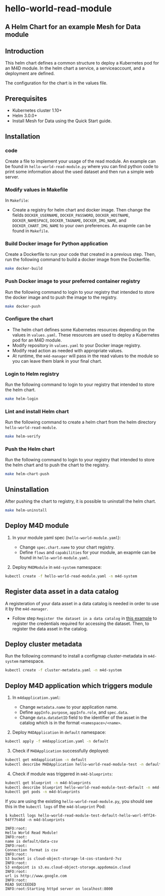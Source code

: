 # hello-world-read-module

## A Helm Chart for an example Mesh for Data module

## Introduction

This helm chart defines a common structure to deploy a Kubernetes pod for an M4D module.
In the helm chart a service, a serviceaccount, and a deployment are defined.

The configuration for the chart is in the values file.

## Prerequisites

- Kubernetes cluster 1.10+
- Helm 3.0.0+
- Install Mesh for Data using the Quick Start guide.

## Installation

### code
Create a file to implement your usage of the read module. An example can be found in `hello-world-read-module.py` where you can find python code to print 
some information about the used dataset and then run a simple web server.  

### Modify values in Makefile

In `Makefile`:
- Create a registry for helm chart and docker image. Then change the fields `DOCKER_USERNAME`, `DOCKER_PASSWORD`, `DOCKER_HOSTNAME`, `DOCKER_NAMESPACE`, `DOCKER_TAGNAME`, `DOCKER_IMG_NAME`, and `DOCKER_CHART_IMG_NAME` to your own preferences. An exapmle can be found in `Makefile`.

### Build Docker image for Python application

Create a Dockerfile to run your code that created in a previous step. Then, run the following command to build a docker image from the Dockerfile.

```bash
make docker-build
```

### Push Docker image to your preferred container registry

Run the following command to login to your registry that intended to store the docker image and to push the image to the registry.

```bash
make docker-push
```

### Configure the chart
- The helm chart defines some Kubernetes resources depending on the values in `values.yaml`. These resources are used to deploy a Kubernetes pod for an M4D module.
- Modify repository in `values.yaml` to your Docker image registry. 
- Modify read action as needed with appropriate values.
- At runtime, the `m4d-manager` will pass in the read values to the module so you can leave them blank in your final chart. 

### Login to Helm registry

Run the following command to login to your registry that intended to store the helm chart.

```bash
make helm-login
```

### Lint and install Helm chart

Run the following command to create a helm chart from the helm directory `hello-world-read-module`.

```bash
make helm-verify
```

### Push the Helm chart

Run the following command to login to your registry that intended to store the helm chart and to push the chart to the registry.

```bash
make helm-chart-push
```

## Uninstallation

After pushing the chart to registry, it is possible to uninstall the helm chart.

```bash
make helm-uninstall
```

## Deploy M4D module
1. In your module yaml spec (`hello-world-module.yaml`):
    - Change `spec.chart.name` to your chart registry.
    - Define `flows` and `capabilities` for your module, an exapmle can be found in `hello-world-module.yaml`. 

2. Deploy `M4DModule` in `m4d-system` namespace:
```bash
kubectl create -f hello-world-read-module.yaml -n m4d-system
```

## Register data asset in a data catalog

A registeration of your data asset in a data catalog is needed in order to use it by the `m4d-manager`.

- Follow step `Register the dataset in a data catalog` in [this example]() to register the credentials required for accessing the dataset. Then, to register the data asset in the catalog.


## Deploy cluster metadata
Run the following command to install a configmap cluster-metadata in `m4d-system` namespace.
```bash
kubectl create -f cluster-metadata.yaml -n m4d-system
```

## Deploy M4D application which triggers module
1. In `m4dapplication.yaml`:
    - Change `metadata.name` to your application name.
    - Define `appInfo.purpose`, `appInfo.role`, and `spec.data`.
    - Change `data.dataSetID` field to the identifier of the asset in the catalog which is in the format `<namespace>/<name>`.
 
2.  Deploy `M4DApplication` in `default` namespace:
```bash
kubectl apply -f m4dapplication.yaml -n default
```
3.  Check if `M4DApplication` successfully deployed:
```bash
kubectl get m4dapplication -n default
kubectl describe M4DApplication hello-world-read-module-test -n default
```

4.  Check if module was triggered in `m4d-blueprints`:
```bash
kubectl get blueprint -n m4d-blueprints
kubectl describe blueprint hello-world-read-module-test-default -n m4d-blueprints
kubectl get pods -n m4d-blueprints
```
If you are using the existing `hello-world-read-module.py`, you should see this in the `kubectl logs` of the `m4d-blueprint` Pod:
```
$ kubectl logs hello-world-read-module-test-default-hello-worl-0ff24-94ff7t46d -n m4d-blueprints

INFO:root:
Hello World Read Module!
INFO:root:
name is default/data-csv
INFO:root:
Connection format is csv
INFO:root:
S3 bucket is cloud-object-storage-l4-cos-standard-7vz
INFO:root:
S3 endpoint is s3.eu.cloud-object-storage.appdomain.cloud
INFO:root:
url is http://www.google.com
INFO:root:
READ SUCCEEDED
INFO:root:Starting httpd server on localhost:8000
```

